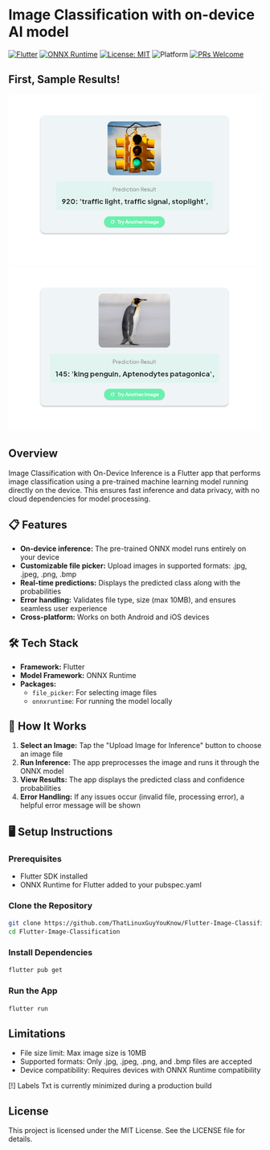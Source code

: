 # Image Classification with on-device AI model

[![Flutter](https://img.shields.io/badge/Flutter-%2302569B.svg?style=for-the-badge&logo=Flutter&logoColor=white)](https://flutter.dev)
[![ONNX Runtime](https://img.shields.io/badge/ONNX_Runtime-005CED?style=for-the-badge&logo=onnx&logoColor=white)](https://onnxruntime.ai)
[![License: MIT](https://img.shields.io/badge/License-MIT-yellow.svg?style=for-the-badge)](https://opensource.org/licenses/MIT)
![Platform](https://img.shields.io/badge/Platform-iOS%20%7C%20Android-green.svg?style=for-the-badge)
[![PRs Welcome](https://img.shields.io/badge/PRs-welcome-brightgreen.svg?style=for-the-badge)](http://makeapullrequest.com)

## First, Sample Results!
![Traffic Light Image inferrece](image-1.png)
![Penguin Image Inference](image.png)

## Overview
Image Classification with On-Device Inference is a Flutter app that performs image classification using a pre-trained machine learning model running directly on the device. This ensures fast inference and data privacy, with no cloud dependencies for model processing.

## 📋 Features
* **On-device inference:** The pre-trained ONNX model runs entirely on your device
* **Customizable file picker:** Upload images in supported formats: .jpg, .jpeg, .png, .bmp
* **Real-time predictions:** Displays the predicted class along with the probabilities
* **Error handling:** Validates file type, size (max 10MB), and ensures seamless user experience
* **Cross-platform:** Works on both Android and iOS devices

## 🛠️  Tech Stack
* **Framework:** Flutter
* **Model Framework:** ONNX Runtime
* **Packages:**
  * `file_picker`: For selecting image files
  * `onnxruntime`: For running the model locally

## 🚀  How It Works
1. **Select an Image:** Tap the "Upload Image for Inference" button to choose an image file
2. **Run Inference:** The app preprocesses the image and runs it through the ONNX model
3. **View Results:** The app displays the predicted class and confidence probabilities
4. **Error Handling:** If any issues occur (invalid file, processing error), a helpful error message will be shown


## 🖥️ Setup Instructions

### Prerequisites
* Flutter SDK installed 
* ONNX Runtime for Flutter added to your pubspec.yaml

### Clone the Repository
```bash
git clone https://github.com/ThatLinuxGuyYouKnow/Flutter-Image-Classification
cd Flutter-Image-Classification
```

### Install Dependencies
```bash
flutter pub get
```

### Run the App
```bash
flutter run
```

## Limitations
* File size limit: Max image size is 10MB
* Supported formats: Only .jpg, .jpeg, .png, and .bmp files are accepted
* Device compatibility: Requires devices with ONNX Runtime compatibility

[!] Labels Txt is currently minimized during a production  build

## License
This project is licensed under the MIT License. See the LICENSE file for details.
